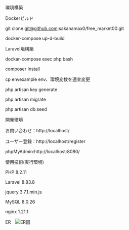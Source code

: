 環境構築

Dockerビルド

  git clone git@github.com:sakanamax0/free_market00.git

  docker-compose up-d-build

Laravel境構築

  dockar-compose exec php bash

  composer Install

  cp envexample env、環境変数を適宣変更

  php artisan key generate

  php artisan migrate

  php artisan db:seed

開発環境

  お問い合わせ：http://localhost/

  ユーザー登録：http://localhost/register

  phpMyAdmin:http://localhost:8080/

使用技術(実行環境)

  PHP 8.2.11

  Laravel 8.83.8

  jquery 3.7.1.min.js

  MySQL 8.0.26

  nginx 1.21.1

ER　![ER図](public/images/test.png)

